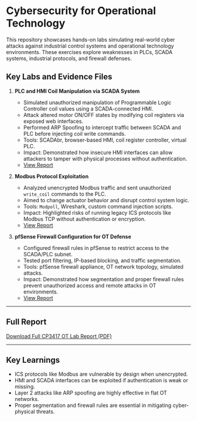 # Cybersecurity for Operational Technology

This repository showcases hands-on labs simulating real-world cyber attacks against industrial control systems and operational technology environments. These exercises explore weaknesses in PLCs, SCADA systems, industrial protocols, and firewall defenses.

## Key Labs and Evidence Files

1. **PLC and HMI Coil Manipulation via SCADA System**
   - Simulated unauthorized manipulation of Programmable Logic Controller coil values using a SCADA-connected HMI.
   - Attack altered motor ON/OFF states by modifying coil registers via exposed web interfaces.
   - Performed ARP Spoofing to intercept traffic between SCADA and PLC before injecting coil write commands.
   - Tools: SCADAbr, browser-based HMI, coil register controller, virtual PLC.
   - Impact: Demonstrated how insecure HMI interfaces can allow attackers to tamper with physical processes without authentication.
   - [View Report](./pdf_files/plc_hmi_manipulation.pdf)

2. **Modbus Protocol Exploitation**
   - Analyzed unencrypted Modbus traffic and sent unauthorized `write_coil` commands to the PLC.
   - Aimed to change actuator behavior and disrupt control system logic.
   - Tools: `Modpoll`, Wireshark, custom command injection scripts.
   - Impact: Highlighted risks of running legacy ICS protocols like Modbus TCP without authentication or encryption.
   - [View Report](./pdf_files/modbus_exploitation.pdf)

3. **pfSense Firewall Configuration for OT Defense**
   - Configured firewall rules in pfSense to restrict access to the SCADA/PLC subnet.
   - Tested port filtering, IP-based blocking, and traffic segmentation.
   - Tools: pfSense firewall appliance, OT network topology, simulated attacks.
   - Impact: Demonstrated how segmentation and proper firewall rules prevent unauthorized access and remote attacks in OT environments.
   - [View Report](./pdf_files/pfsense_firewall.pdf)

---

## Full Report

[Download Full CP3417 OT Lab Report (PDF)](./pdf_files/CP3417_OT_Full_Report.pdf)

---

## Key Learnings

- ICS protocols like Modbus are vulnerable by design when unencrypted.
- HMI and SCADA interfaces can be exploited if authentication is weak or missing.
- Layer 2 attacks like ARP spoofing are highly effective in flat OT networks.
- Proper segmentation and firewall rules are essential in mitigating cyber-physical threats.


